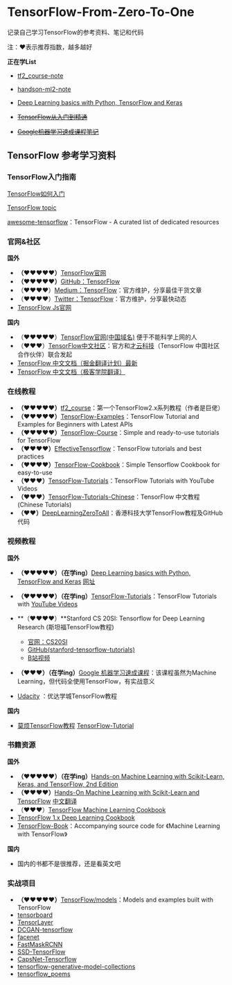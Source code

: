 # TensorFlow-From-Zero-To-One
记录自己学习TensorFlow的参考资料、笔记和代码

注：♥表示推荐指数，越多越好

**正在学List**

- [tf2_course-note](notes/tf2_course-note)
- [handson-ml2-note](notes/handson-ml2-note)
- [Deep Learning basics with Python, TensorFlow and Keras](notes/Deep_Learning_Basics_with_Python_TensorFlow_and_Keras)


- ~~[TensorFlow从入门到精通](notes/TensorFlow从入门到精通)~~


- ~~[Google机器学习速成课程笔记](notes/Google机器学习速成课程笔记)~~

## TensorFlow 参考学习资料

### TensorFlow入门指南

[TensorFlow如何入门](https://www.zhihu.com/question/49909565)

[TensorFlow topic](https://github.com/topics/tensorflow)

[awesome-tensorflow](https://github.com/jtoy/awesome-tensorflow)：TensorFlow - A curated list of dedicated resources 

### **官网&社区**

**国外**

- **（♥♥♥♥♥）**[TensorFlow官网](https://www.tensorflow.org/)
- **（♥♥♥♥♥）**[GitHub：TensorFlow](https://github.com/tensorflow/tensorflow)
- （♥♥♥♥）[Medium：TensorFlow](https://medium.com/tensorflow)：官方维护，分享最佳干货文章
- （♥♥♥♥）[Twitter：TensorFlow](https://twitter.com/tensorflow)：官方维护，分享最快动态
- [TensorFlow Js官网](https://js.tensorflow.org/)

**国内**

- （♥♥♥♥♥）[TensorFlow官网(中国域名)](https://tensorflow.google.cn/)  便于不能科学上网的人
- （♥♥♥）[TensorFlow中文社区](https://www.tensorflowers.cn/)：官方和[才云科技](https://caicloud.io/)（TensorFlow 中国社区合作伙伴）联合发起
- [TensorFlow 中文文档（掘金翻译计划）最新](https://tensorflow.juejin.im/get_started/)
- [TensorFlow 中文文档（极客学院翻译）](http://wiki.jikexueyuan.com/project/tensorflow-zh/)

### **在线教程**

- **（♥♥♥♥♥）**[tf2_course](https://github.com/ageron/tf2_course)：第一个TensorFlow2.x系列教程（作者是巨佬）
- **（♥♥♥♥♥）**[TensorFlow-Examples](https://github.com/aymericdamien/TensorFlow-Examples)：TensorFlow Tutorial and Examples for Beginners with Latest APIs
- **（♥♥♥♥♥）**[TensorFlow-Course](https://github.com/osforscience/TensorFlow-Course)：Simple and ready-to-use tutorials for TensorFlow
- **（♥♥♥♥）**[EffectiveTensorflow](https://github.com/vahidk/EffectiveTensorflow)：TensorFlow tutorials and best practices
- **（♥♥♥♥）**[TensorFlow-Cookbook](https://github.com/taki0112/Tensorflow-Cookbook)：Simple Tensorflow Cookbook for easy-to-use
- **（♥♥♥）**[TensorFlow-Tutorials](https://github.com/Hvass-Labs/TensorFlow-Tutorials)：TensorFlow Tutorials with YouTube Videos
- **（♥♥♥）**[TensorFlow-Tutorials-Chinese](https://github.com/Hvass-Labs/TensorFlow-Tutorials-Chinese)：TensorFlow 中文教程 (Chinese Tutorials)
- **（♥♥）**[DeepLearningZeroToAll](https://github.com/hunkim/DeepLearningZeroToAll)：香港科技大学TensorFlow教程及GitHub代码

### **视频教程**

**国外**

- **（♥♥♥♥♥）（在学ing）**[Deep Learning basics with Python, TensorFlow and Keras](https://youtu.be/wQ8BIBpya2k)   [网址](https://pythonprogramming.net/introduction-deep-learning-python-tensorflow-keras/)


- **（♥♥♥♥♥）（在学ing）**[TensorFlow-Tutorials](https://github.com/Hvass-Labs/TensorFlow-Tutorials)：TensorFlow Tutorials with [YouTube Videos](https://www.youtube.com/playlist?list=PL9Hr9sNUjfsmEu1ZniY0XpHSzl5uihcXZ)

- **（♥♥♥♥）**Stanford CS 20SI: Tensorflow for Deep Learning Research (斯坦福TensorFlow教程)
  - [官网：CS20SI](https://web.stanford.edu/class/cs20si/index.html)
  - [GitHub(stanford-tensorflow-tutorials)](https://github.com/chiphuyen/stanford-tensorflow-tutorials)
  - [B站视频](https://www.bilibili.com/video/av9156347/?from=search&seid=6905181275544516403)


- **（♥♥♥）（在学ing）**[Google 机器学习速成课程](https://developers.google.com/machine-learning/crash-course/)：该课程虽然为Machine Learning，但代码全使用TensorFlow，有实战意义

- [Udacity](https://cn.udacity.com/course/deep-learning--ud730) ：优达学城TensorFlow教程

**国内**

- [莫烦TensorFlow教程](https://morvanzhou.github.io/tutorials/machine-learning/tensorflow/)  [TensorFlow-Tutorial](https://github.com/MorvanZhou/Tensorflow-Tutorial)


### **书籍资源**

**国外**

- **（♥♥♥♥♥）（在学ing）**[Hands-on Machine Learning with Scikit-Learn, Keras, and TensorFlow, 2nd Edition](https://github.com/ageron/handson-ml2)
- **（♥♥♥♥）**[Hands-On Machine Learning with Scikit-Learn and TensorFlow](https://github.com/ageron/handson-ml)   [中文翻译](https://hand2st.apachecn.org/#/)
- （♥♥♥）[TensorFlow Machine Learning Cookbook](https://github.com/nfmcclure/tensorflow_cookbook)
- [TensorFlow 1.x Deep Learning Cookbook](https://github.com/PacktPublishing/TensorFlow-1x-Deep-Learning-Cookbook)  
- [TensorFlow-Book](https://github.com/BinRoot/TensorFlow-Book)：Accompanying source code for 《Machine Learning with TensorFlow》

**国内**

- 国内的书都不是很推荐，还是看英文吧

### 实战项目

- **（♥♥♥♥♥）**[TensorFlow/models](https://github.com/tensorflow/models)：Models and examples built with TensorFlow
- [tensorboard](https://github.com/tensorflow/tensorboard)
- [TensorLayer](http://tensorlayer.readthedocs.io/en/latest/)
- [DCGAN-tensorflow](https://github.com/carpedm20/DCGAN-tensorflow)
- [facenet](https://github.com/davidsandberg/facenet)
- [FastMaskRCNN](https://github.com/CharlesShang/FastMaskRCNN)
- [SSD-TensorFlow](https://github.com/balancap/SSD-Tensorflow)
- [CapsNet-Tensorflow](https://github.com/naturomics/CapsNet-Tensorflow)
- [tensorflow-generative-model-collections](https://github.com/hwalsuklee/tensorflow-generative-model-collections)
- [tensorflow_poems](https://github.com/jinfagang/tensorflow_poems)